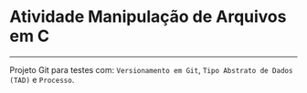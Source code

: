 # Atividade Manipulação de Arquivos em C

---

Projeto Git para testes com: ``Versionamento em Git``, ``Tipo Abstrato de Dados (TAD)`` e ``Processo``.
